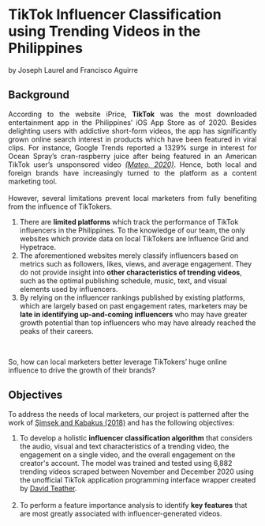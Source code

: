 # **TikTok Influencer Classification using Trending Videos in the Philippines**
by Joseph Laurel and Francisco Aguirre

## <b> Background </b>
<p align='justify'>
According to the website iPrice, <b>TikTok</b> was the most downloaded entertainment app in the Philippines’ iOS App Store as of 2020. Besides delighting users with addictive short-form videos, the app has significantly grown online search interest in products which have been featured in viral clips. For instance, Google Trends reported a 1329% surge in interest for Ocean Spray’s cran-raspberry juice after being featured in an American TikTok user’s unsponsored video <i><a href="https://www.onenews.ph/tiktok-still-the-most-downloaded-entertainment-app-in-phl-retains-global-popularity-despite-controversies">(Mateo, 2020)</a></i>. Hence, both local and foreign brands have increasingly turned to the platform as a content marketing tool.
<br><br>
However, several limitations prevent local marketers from fully benefiting from the influence of TikTokers.
<br> 

1.   There are <b>limited platforms</b> which track the performance of TikTok influencers in the Philippines. To the knowledge of our team, the only websites which provide data on local TikTokers are Influence Grid and Hypetrace. <br>
2.   The aforementioned websites merely classify influencers based on metrics such as followers, likes, views, and average engagement. They do not provide insight into <b>other characteristics of trending videos</b>, such as the optimal publishing schedule, music, text, and visual elements used by influencers. <br>
3.   By relying on the influencer rankings published by existing platforms, which are largely based on past engagement rates, marketers may be <b>late in identifying up-and-coming influencers</b> who may have greater growth potential than top influencers who may have already reached the peaks of their careers.
<br>

So, how can local marketers better leverage TikTokers’ huge online influence to drive the growth of their brands?

</p>

## <b> Objectives </b>

To address the needs of local marketers, our project is patterned after the work of [Şimşek and Kabakus (2018)](https://www.researchgate.net/publication/329896342_Finding_Influencers_on_Twitter_with_Using_Machine_Learning_Classification_Algorithms) and has the following objectives:

1.   To develop a holistic <b>influencer classification algorithm</b> that considers the audio, visual and text characteristics of a trending video, the engagement on a single video, and the overall engagement on the creator's account. The model was trained and tested using 6,882 trending videos scraped between November and December 2020 using the unofficial TikTok application programming interface wrapper created by [David Teather](https://davidteather.github.io/TikTok-Api/).<br><br>
2.   To perform a feature importance analysis to identify <b>key features</b> that are most greatly associated with influencer-generated videos. 
